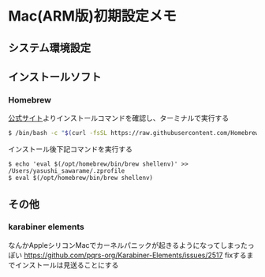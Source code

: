 # Mac(ARM版)初期設定メモ

## システム環境設定


## インストールソフト

### Homebrew
[Homebrew]: https://brew.sh/index_ja
[公式サイト][Homebrew]よりインストールコマンドを確認し、ターミナルで実行する
```sh
$ /bin/bash -c "$(curl -fsSL https://raw.githubusercontent.com/Homebrew/install/HEAD/install.sh)"
```
インストール後下記コマンドを実行する
```
$ echo 'eval $(/opt/homebrew/bin/brew shellenv)' >> /Users/yasushi_sawarame/.zprofile
$ eval $(/opt/homebrew/bin/brew shellenv)
```

## その他

### karabiner elements

なんかAppleシリコンMacでカーネルパニックが起きるようになってしまったっぽい
https://github.com/pqrs-org/Karabiner-Elements/issues/2517
fixするまでインストールは見送ることにする
